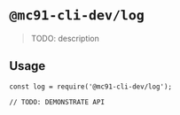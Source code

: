 # `@mc91-cli-dev/log`

> TODO: description

## Usage

```
const log = require('@mc91-cli-dev/log');

// TODO: DEMONSTRATE API
```
